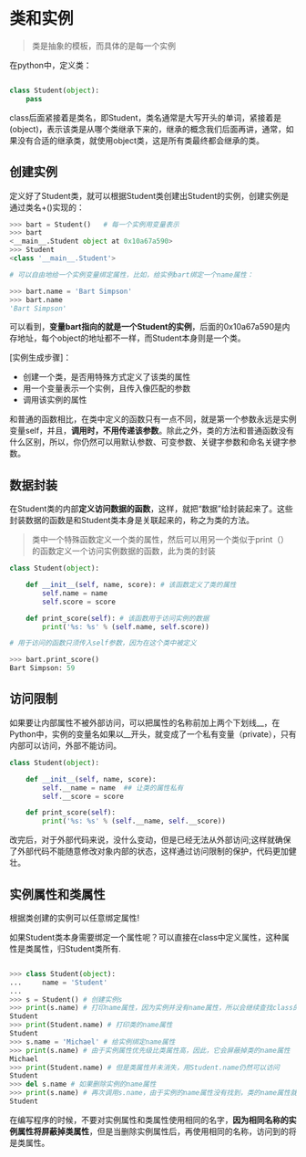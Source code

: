 # 类和实例

> 类是抽象的模板，而具体的是每一个实例

在python中，定义类：

```python

class Student(object):
    pass

```

class后面紧接着是类名，即Student，类名通常是大写开头的单词，紧接着是(object)，表示该类是从哪个类继承下来的，继承的概念我们后面再讲，通常，如果没有合适的继承类，就使用object类，这是所有类最终都会继承的类。

## 创建实例 

定义好了Student类，就可以根据Student类创建出Student的实例，创建实例是通过类名+()实现的：

```python
>>> bart = Student()   # 每一个实例用变量表示
>>> bart
<__main__.Student object at 0x10a67a590>
>>> Student
<class '__main__.Student'>

# 可以自由地给一个实例变量绑定属性，比如，给实例bart绑定一个name属性：

>>> bart.name = 'Bart Simpson'
>>> bart.name
'Bart Simpson'

```

可以看到，**变量bart指向的就是一个Student的实例**，后面的0x10a67a590是内存地址，每个object的地址都不一样，而Student本身则是一个类。

[实例生成步骤]：

- 创建一个类，是否用特殊方式定义了该类的属性
- 用一个变量表示一个实例，且传入像匹配的参数
- 调用该实例的属性

和普通的函数相比，在类中定义的函数只有一点不同，就是第一个参数永远是实例变量self，并且，**调用时，不用传递该参数**。除此之外，类的方法和普通函数没有什么区别，所以，你仍然可以用默认参数、可变参数、关键字参数和命名关键字参数。

## 数据封装

在Student类的内部**定义访问数据的函数**，这样，就把“数据”给封装起来了。这些封装数据的函数是和Student类本身是关联起来的，称之为类的方法。

> 类中一个特殊函数定义一个类的属性，然后可以用另一个类似于print（）的函数定义一个访问实例数据的函数，此为类的封装

```python
class Student(object):

    def __init__(self, name, score): # 该函数定义了类的属性
        self.name = name
        self.score = score

    def print_score(self): # 该函数用于访问实例的数据
        print('%s: %s' % (self.name, self.score))

# 用于访问的函数只须传入self参数，因为在这个类中被定义

>>> bart.print_score()
Bart Simpson: 59

```

## 访问限制
如果要让内部属性不被外部访问，可以把属性的名称前加上两个下划线__，在Python中，实例的变量名如果以__开头，就变成了一个私有变量（private），只有内部可以访问，外部不能访问。

```python
class Student(object):

    def __init__(self, name, score):
        self.__name = name  ## 让类的属性私有
        self.__score = score

    def print_score(self):
        print('%s: %s' % (self.__name, self.__score))
```

改完后，对于外部代码来说，没什么变动，但是已经无法从外部访问;这样就确保了外部代码不能随意修改对象内部的状态，这样通过访问限制的保护，代码更加健壮。 


## 实例属性和类属性

根据类创建的实例可以任意绑定属性!

如果Student类本身需要绑定一个属性呢？可以直接在class中定义属性，这种属性是类属性，归Student类所有.

```py

>>> class Student(object):
...     name = 'Student'
...
>>> s = Student() # 创建实例s
>>> print(s.name) # 打印name属性，因为实例并没有name属性，所以会继续查找class的name属性
Student
>>> print(Student.name) # 打印类的name属性
Student
>>> s.name = 'Michael' # 给实例绑定name属性
>>> print(s.name) # 由于实例属性优先级比类属性高，因此，它会屏蔽掉类的name属性
Michael
>>> print(Student.name) # 但是类属性并未消失，用Student.name仍然可以访问
Student
>>> del s.name # 如果删除实例的name属性
>>> print(s.name) # 再次调用s.name，由于实例的name属性没有找到，类的name属性就显示出来了
Student

```

在编写程序的时候，不要对实例属性和类属性使用相同的名字，**因为相同名称的实例属性将屏蔽掉类属性**，但是当删除实例属性后，再使用相同的名称，访问到的将是类属性。
